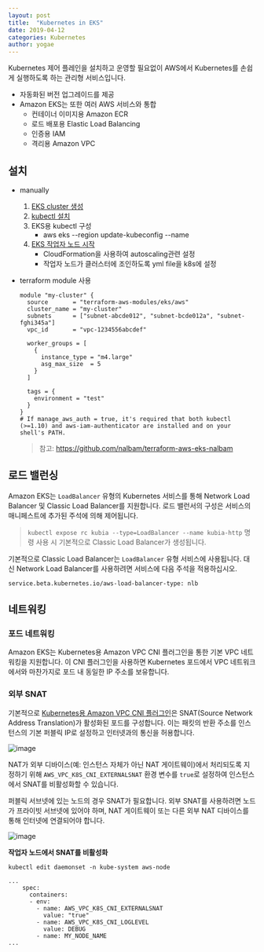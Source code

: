 ```yaml
---
layout: post
title:  "Kubernetes in EKS"
date: 2019-04-12
categories: Kubernetes
author: yogae
---
```


Kubernetes 제어 플레인을 설치하고 운영할 필요없이 AWS에서 Kubernetes를 손쉽게 실행하도록 하는 관리형 서비스입니다.

- 자동화된 버전 업그레이드를 제공
- Amazon EKS는 또한 여러 AWS 서비스와 통합
  - 컨테이너 이미지용 Amazon ECR
  - 로드 배포용 Elastic Load Balancing
  - 인증용 IAM
  - 격리용 Amazon VPC

## 설치

- manually
  1. [EKS cluster 생성](https://docs.aws.amazon.com/ko_kr/eks/latest/userguide/create-cluster.html)
  2. [kubectl 설치](https://docs.aws.amazon.com/ko_kr/eks/latest/userguide/install-kubectl.html)
  3. EKS용 kubectl 구성
     - aws eks --region <eks region> update-kubeconfig --name <eks cluster name>
  4. [EKS 작업자 노드 시작](https://docs.aws.amazon.com/ko_kr/eks/latest/userguide/launch-workers.html)
     - CloudFormation을 사용하여 autoscaling관련 설정
     - 작업자 노드가 클러스터에 조인하도록 yml file을 k8s에 설정

- terraform module 사용

  ```ter
  module "my-cluster" {
    source       = "terraform-aws-modules/eks/aws"
    cluster_name = "my-cluster"
    subnets      = ["subnet-abcde012", "subnet-bcde012a", "subnet-fghi345a"]
    vpc_id       = "vpc-1234556abcdef"
  
    worker_groups = [
      {
        instance_type = "m4.large"
        asg_max_size  = 5
      }
    ]
  
    tags = {
      environment = "test"
    }
  }
  # If manage_aws_auth = true, it's required that both kubectl (>=1.10) and aws-iam-authenticator are installed and on your shell's PATH.
  
  ```

  > 참고: https://github.com/nalbam/terraform-aws-eks-nalbam

## 로드 밸런싱

Amazon EKS는 `LoadBalancer` 유형의 Kubernetes 서비스를 통해 Network Load Balancer 및 Classic Load Balancer를 지원합니다. 로드 밸런서의 구성은 서비스의 매니페스트에 추가된 주석에 의해 제어됩니다.

> `kubectl expose rc kubia --type=LoadBalancer --name kubia-http` 명령 사용 시 기본적으로 Classic Load Balancer가 생성됩니다.

기본적으로 Classic Load Balancer는 `LoadBalancer` 유형 서비스에 사용됩니다. 대신 Network Load Balancer를 사용하려면 서비스에 다음 주석을 적용하십시오.

```
service.beta.kubernetes.io/aws-load-balancer-type: nlb
```

## 네트워킹

### 포드 네트워킹

Amazon EKS는 Kubernetes용 Amazon VPC CNI 플러그인을 통한 기본 VPC 네트워킹을 지원합니다. 이 CNI 플러그인을 사용하면 Kubernetes 포드에서 VPC 네트워크에서와 마찬가지로 포드 내 동일한 IP 주소를 보유합니다.

### 외부 SNAT

기본적으로 [Kubernetes용 Amazon VPC CNI 플러그인](https://github.com/aws/amazon-vpc-cni-k8s)은 SNAT(Source Network Address Translation)가 활성화된 포드를 구성합니다. 이는 패킷의 반환 주소를 인스턴스의 기본 퍼블릭 IP로 설정하고 인터넷과의 통신을 허용합니다.

![image](https://docs.aws.amazon.com/ko_kr/eks/latest/userguide/images/SNAT-enabled.jpg)

NAT가 외부 디바이스(예: 인스턴스 자체가 아닌 NAT 게이트웨이)에서 처리되도록 지정하기 위해 `AWS_VPC_K8S_CNI_EXTERNALSNAT` 환경 변수를 `true`로 설정하여 인스턴스에서 SNAT를 비활성화할 수 있습니다.

퍼블릭 서브넷에 있는 노드의 경우 SNAT가 필요합니다. 외부 SNAT를 사용하려면 노드가 프라이빗 서브넷에 있어야 하며, NAT 게이트웨이 또는 다른 외부 NAT 디바이스를 통해 인터넷에 연결되어야 합니다.

![image](https://docs.aws.amazon.com/ko_kr/eks/latest/userguide/images/SNAT-disabled.jpg)

**작업자 노드에서 SNAT를 비활성화**

```
kubectl edit daemonset -n kube-system aws-node
```

```
...
    spec:
      containers:
      - env:
        - name: AWS_VPC_K8S_CNI_EXTERNALSNAT
          value: "true"
        - name: AWS_VPC_K8S_CNI_LOGLEVEL
          value: DEBUG
        - name: MY_NODE_NAME
...
```

